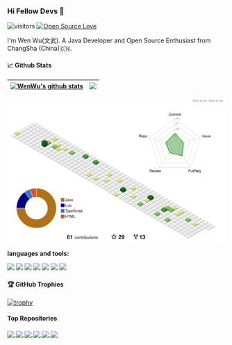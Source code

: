 ### Hi Fellow Devs :wave:

![visitors](https://visitor-badge.laobi.icu/badge?page_id=wuwen5.wuwen5)
[![Open Source Love](https://badges.frapsoft.com/os/v1/open-source.svg?v=102)](https://github.com/ellerbrock/open-source-badge/)

I'm Wen Wu(文武). A Java Developer and Open Source Enthusiast from ChangSha (China)🇨🇳.

#### 📈 Github Stats
| <a href="https://github.com/anuraghazra/github-readme-stats"><img align="center" src="https://github-readme-stats-alpha-inky.vercel.app/api?username=wuwen5&show_icons=true&role=OWNER,COLLABORATOR,ORGANIZATION_MEMBER&hide_border=true" alt="WenWu's github stats" /></a> | <a href="https://github.com/anuraghazra/github-readme-stats"><img align="center" src="https://github-readme-stats-alpha-inky.vercel.app/api/top-langs/?username=wuwen5&layout=compact&hide_border=true&show_icons=true&role=OWNER,COLLABORATOR,ORGANIZATION_MEMBER&hide=HTML" /></a> |
| ------------- | ------------- |

![](./profile-3d-contrib/profile-green-animate.svg)

**languages and tools:**  

<!--
<code><img height="20" src="https://raw.githubusercontent.com/github/explore/80688e429a7d4ef2fca1e82350fe8e3517d3494d/topics/java/java.png"></code>
<code><img height="20" src="https://raw.githubusercontent.com/github/explore/80688e429a7d4ef2fca1e82350fe8e3517d3494d/topics/javascript/javascript.png"></code>
<code><img height="20" src="https://raw.githubusercontent.com/github/explore/80688e429a7d4ef2fca1e82350fe8e3517d3494d/topics/python/python.png"></code>
<code><img height="20" src="https://raw.githubusercontent.com/github/explore/80688e429a7d4ef2fca1e82350fe8e3517d3494d/topics/mysql/mysql.png"></code>
<code><img height="20" src="https://raw.githubusercontent.com/github/explore/80688e429a7d4ef2fca1e82350fe8e3517d3494d/topics/bash/bash.png"></code>
<code><img height="20" src="https://raw.githubusercontent.com/github/explore/80688e429a7d4ef2fca1e82350fe8e3517d3494d/topics/git/git.png"></code>
-->

![](https://img.shields.io/badge/OS-Linux-informational?style=flat&logo=linux&logoColor=white)
![](https://img.shields.io/badge/OS-macOs-informational?style=flat&logo=macos&logoColor=white)
![](https://img.shields.io/badge/Code-Java-informational?style=flat&logo=java&logoColor=white)
![](https://img.shields.io/badge/Code-Python-informational?style=flat&logo=python&logoColor=white)
![](https://img.shields.io/badge/Code-JavaScript-informational?style=flat&logo=javascript&logoColor=white)
![](https://img.shields.io/badge/Code-TypeScript-informational?style=flat&logo=typescript&logoColor=white)
![](https://img.shields.io/badge/Shell-Bash-informational?style=flat&logo=gnu-bash&logoColor=white)

#### 🏆 GitHub Trophies
[![trophy](https://github-profile-trophy.vercel.app/?username=wuwen5&theme=onedark&column=7)](https://github.com/ryo-ma/github-profile-trophy)


#### Top Repositories

<a href="https://github.com/alibaba/transmittable-thread-local">
  <img align="center" src="https://github-readme-stats.vercel.app/api/pin/?username=alibaba&repo=transmittable-thread-local" />
</a>

<a href="https://github.com/wuwen5/dubbo">
  <img align="center" src="https://github-readme-stats.vercel.app/api/pin/?username=wuwen5&repo=dubbo" />
</a>

<a href="https://github.com/apache/skywalking-java">
  <img align="center" src="https://github-readme-stats.vercel.app/api/pin/?username=apache&repo=skywalking-java" />
</a>

<a href="https://github.com/SkyAPM/cpp2sky">
  <img align="center" src="https://github-readme-stats.vercel.app/api/pin/?username=SkyAPM&repo=cpp2sky" />
</a>

<a href="https://github.com/mybatis/mybatis-3">
  <img align="center" src="https://github-readme-stats.vercel.app/api/pin/?username=mybatis&repo=mybatis-3" />
</a>

<a href="https://github.com/modernizing/chapi">
  <img align="center" src="https://github-readme-stats.vercel.app/api/pin/?username=modernizing&repo=chapi" />
</a>

<br />
<br />


<!--
**wuwen5/wuwen5** is a ✨ _special_ ✨ repository because its `README.md` (this file) appears on your GitHub profile.

Here are some ideas to get you started:

- 🔭 I’m currently working on ...
- 🌱 I’m currently learning ...
- 👯 I’m looking to collaborate on ...
- 🤔 I’m looking for help with ...
- 💬 Ask me about ...
- 📫 How to reach me: ...
- 😄 Pronouns: ...
- ⚡ Fun fact: ...
-->
